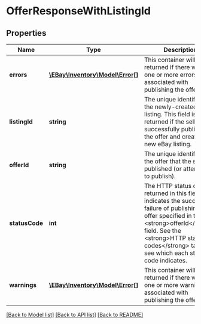 # OfferResponseWithListingId

## Properties
Name | Type | Description | Notes
------------ | ------------- | ------------- | -------------
**errors** | [**\EBay\Inventory\Model\Error[]**](Error.md) | This container will be returned if there were one or more errors associated with publishing the offer. | [optional] 
**listingId** | **string** | The unique identifier of the newly-created eBay listing. This field is only returned if the seller successfully published the offer and created the new eBay listing. | [optional] 
**offerId** | **string** | The unique identifier of the offer that the seller published (or attempted to publish). | [optional] 
**statusCode** | **int** | The HTTP status code returned in this field indicates the success or failure of publishing the offer specified in the &lt;strong&gt;offerId&lt;/strong&gt; field. See the &lt;strong&gt;HTTP status codes&lt;/strong&gt; table to see which each status code indicates. | [optional] 
**warnings** | [**\EBay\Inventory\Model\Error[]**](Error.md) | This container will be returned if there were one or more warnings associated with publishing the offer. | [optional] 

[[Back to Model list]](../../README.md#documentation-for-models) [[Back to API list]](../../README.md#documentation-for-api-endpoints) [[Back to README]](../../README.md)

